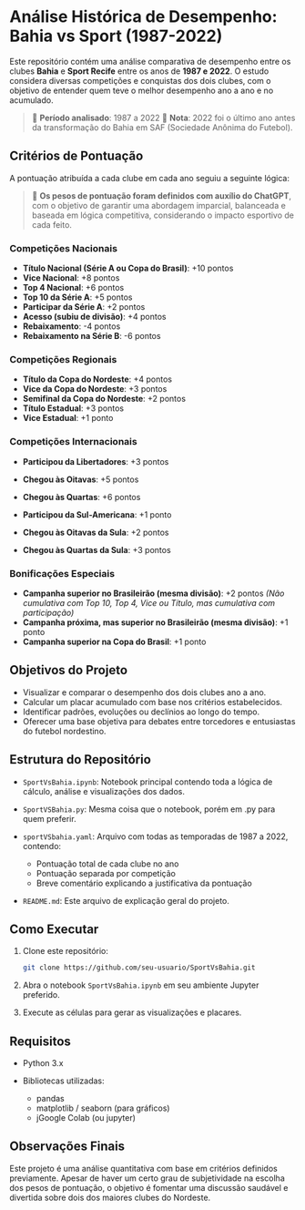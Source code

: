 # Análise Histórica de Desempenho: Bahia vs Sport (1987-2022)

Este repositório contém uma análise comparativa de desempenho entre os clubes **Bahia** e **Sport Recife** entre os anos de **1987 e 2022**. O estudo considera diversas competições e conquistas dos dois clubes, com o objetivo de entender quem teve o melhor desempenho ano a ano e no acumulado.

> 📅 **Período analisado**: 1987 a 2022
> 🔗 **Nota**: 2022 foi o último ano antes da transformação do Bahia em SAF (Sociedade Anônima do Futebol).

## Critérios de Pontuação

A pontuação atribuída a cada clube em cada ano seguiu a seguinte lógica:

> 🧮 **Os pesos de pontuação foram definidos com auxílio do ChatGPT**, com o objetivo de garantir uma abordagem imparcial, balanceada e baseada em lógica competitiva, considerando o impacto esportivo de cada feito.

### Competições Nacionais

* **Título Nacional (Série A ou Copa do Brasil)**: +10 pontos
* **Vice Nacional**: +8 pontos
* **Top 4 Nacional**: +6 pontos
* **Top 10 da Série A**: +5 pontos
* **Participar da Série A**: +2 pontos
* **Acesso (subiu de divisão)**: +4 pontos
* **Rebaixamento**: -4 pontos
* **Rebaixamento na Série B**: -6 pontos

### Competições Regionais

* **Título da Copa do Nordeste**: +4 pontos
* **Vice da Copa do Nordeste**: +3 pontos
* **Semifinal da Copa do Nordeste**: +2 pontos
* **Título Estadual**: +3 pontos
* **Vice Estadual**: +1 ponto

### Competições Internacionais

* **Participou da Libertadores**: +3 pontos

* **Chegou às Oitavas**: +5 pontos

* **Chegou às Quartas**: +6 pontos

* **Participou da Sul-Americana**: +1 ponto

* **Chegou às Oitavas da Sula**: +2 pontos

* **Chegou às Quartas da Sula**: +3 pontos

### Bonificações Especiais

* **Campanha superior no Brasileirão (mesma divisão)**: +2 pontos  *(Não cumulativa com Top 10, Top 4, Vice ou Título, mas cumulativa com participação)*
* **Campanha próxima, mas superior no Brasileirão (mesma divisão)**: +1 ponto
* **Campanha superior na Copa do Brasil**: +1 ponto

## Objetivos do Projeto

* Visualizar e comparar o desempenho dos dois clubes ano a ano.
* Calcular um placar acumulado com base nos critérios estabelecidos.
* Identificar padrões, evoluções ou declínios ao longo do tempo.
* Oferecer uma base objetiva para debates entre torcedores e entusiastas do futebol nordestino.

## Estrutura do Repositório

* `SportVsBahia.ipynb`: Notebook principal contendo toda a lógica de cálculo, análise e visualizações dos dados.
* `SportVSBahia.py`: Mesma coisa que o notebook, porém em .py para quem preferir.
* `sportVSbahia.yaml`: Arquivo com todas as temporadas de 1987 a 2022, contendo:

  * Pontuação total de cada clube no ano
  * Pontuação separada por competição
  * Breve comentário explicando a justificativa da pontuação
* `README.md`: Este arquivo de explicação geral do projeto.

## Como Executar

1. Clone este repositório:

   ```bash
   git clone https://github.com/seu-usuario/SportVsBahia.git
   ```
2. Abra o notebook `SportVsBahia.ipynb` em seu ambiente Jupyter preferido.
3. Execute as células para gerar as visualizações e placares.

## Requisitos

* Python 3.x
* Bibliotecas utilizadas:

  * pandas
  * matplotlib / seaborn (para gráficos)
  * jGoogle Colab (ou jupyter)

## Observações Finais

Este projeto é uma análise quantitativa com base em critérios definidos previamente. Apesar de haver um certo grau de subjetividade na escolha dos pesos de pontuação, o objetivo é fomentar uma discussão saudável e divertida sobre dois dos maiores clubes do Nordeste.

